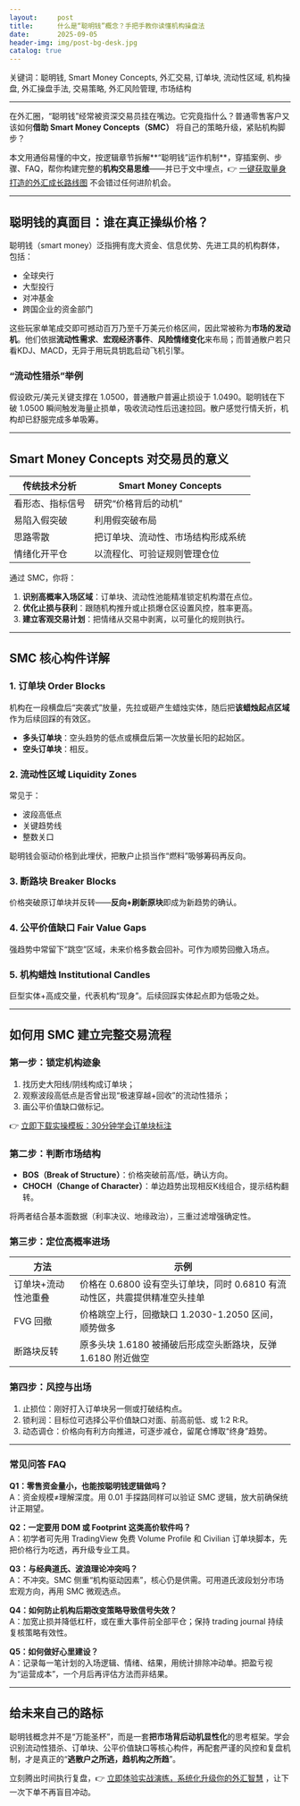 ```yaml
---
layout:     post
title:      什么是“聪明钱”概念？手把手教你读懂机构操盘法
date:       2025-09-05
header-img: img/post-bg-desk.jpg
catalog: true
---
```


关键词：聪明钱, Smart Money Concepts, 外汇交易, 订单块, 流动性区域, 机构操盘, 外汇操盘手法, 交易策略, 外汇风险管理, 市场结构

---

在外汇圈，“聪明钱”经常被资深交易员挂在嘴边。它究竟指什么？普通零售客户又该如何**借助 Smart Money Concepts（SMC）** 将自己的策略升级，紧贴机构脚步？

本文用通俗易懂的中文，按逻辑章节拆解**“聪明钱”运作机制**，穿插案例、步骤、FAQ，帮你构建完整的**机构交易思维**——并已于文中埋点，👉 [一键获取量身打造的外汇成长路线图](https://okxdog.com/) 不会错过任何进阶机会。

---

## 聪明钱的真面目：谁在真正操纵价格？

聪明钱（smart money）泛指拥有庞大资金、信息优势、先进工具的机构群体，包括：

- 全球央行  
- 大型投行  
- 对冲基金  
- 跨国企业的资金部门  

这些玩家单笔成交即可撼动百万乃至千万美元价格区间，因此常被称为**市场的发动机**。他们依据**流动性需求**、**宏观经济事件**、**风险情绪变化**来布局；而普通散户若只看KDJ、MACD，无异于用玩具钥匙启动飞机引擎。

### “流动性猎杀”举例

假设欧元/美元关键支撑在 1.0500，普通散户普遍止损设于 1.0490。聪明钱在下破 1.0500 瞬间触发海量止损单，吸收流动性后迅速拉回。散户感觉行情夭折，机构却已舒服完成多单吸筹。

---

## Smart Money Concepts 对交易员的意义

| 传统技术分析 | Smart Money Concepts |
|-------------|----------------------|
| 看形态、指标信号 | 研究“价格背后的动机” |
| 易陷入假突破 | 利用假突破布局 |
| 思路零散 | 把订单块、流动性、市场结构形成系统 |
| 情绪化开平仓 | 以流程化、可验证规则管理仓位 |

通过 SMC，你将：

1. **识别高概率入场区域**：订单块、流动性池能精准锁定机构潜在点位。  
2. **优化止损与获利**：跟随机构推升或止损爆仓区设置风控，胜率更高。  
3. **建立客观交易计划**：把情绪从交易中剥离，以可量化的规则执行。  

---

## SMC 核心构件详解

### 1. 订单块 Order Blocks  
机构在一段横盘后“突袭式”放量，先拉或砸产生蜡烛实体，随后把**该蜡烛起点区域**作为后续回踩的有效区。  

- **多头订单块**：空头趋势的低点或横盘后第一次放量长阳的起始区。  
- **空头订单块**：相反。  

### 2. 流动性区域 Liquidity Zones  
常见于：  
- 波段高低点  
- 关键趋势线  
- 整数关口  

聪明钱会驱动价格到此埋伏，把散户止损当作“燃料”吸够筹码再反向。  

### 3. 断路块 Breaker Blocks  
价格突破原订单块并反转——**反向+刷新原块**即成为新趋势的确认。  

### 4. 公平价值缺口 Fair Value Gaps  
强趋势中常留下“跳空”区域，未来价格多数会回补。可作为顺势回撤入场点。  

### 5. 机构蜡烛 Institutional Candles  
巨型实体+高成交量，代表机构“现身”。后续回踩实体起点即为低吸之处。

---

## 如何用 SMC 建立完整交易流程

### 第一步：锁定机构迹象  

1. 找历史大阳线/阴线构成订单块；  
2. 观察波段高低点是否曾出现“极速穿越+回收”的流动性猎杀；  
3. 画公平价值缺口做标记。  

👉 [立即下载实操模板：30分钟学会订单块标注](https://okxdog.com/)  

### 第二步：判断市场结构  

- **BOS（Break of Structure）**：价格突破前高/低，确认方向。  
- **CHOCH（Change of Character）**：单边趋势出现相反K线组合，提示结构翻转。  

将两者结合基本面数据（利率决议、地缘政治），三重过滤增强确定性。

### 第三步：定位高概率进场  

| 方法 | 示例 |
|---|---|
| 订单块+流动性池重叠 | 价格在 0.6800 设有空头订单块，同时 0.6810 有流动性区，共震提供精准空头挂单 |
| FVG 回撤 | 价格跳空上行，回撤缺口 1.2030-1.2050 区间，顺势做多 |
| 断路块反转 | 原多头块 1.6180 被捅破后形成空头断路块，反弹 1.6180 附近做空 |

### 第四步：风控与出场

1. 止损位：刚好打入订单块另一侧或打破结构点。  
2. 锁利润：目标位可选择公平价值缺口对面、前高前低、或 1:2 R:R。  
3. 动态调仓：价格向有利方向推进，可逐步减仓，留尾仓博取“终身”趋势。

---

### 常见问答 FAQ

**Q1：零售资金量小，也能按聪明钱逻辑做吗？**  
A：资金规模≠理解深度。用 0.01 手探路同样可以验证 SMC 逻辑，放大前确保统计正期望。

**Q2：一定要用 DOM 或 Footprint 这类高价软件吗？**  
A：初学者可先用 TradingView 免费 Volume Profile 和 Civilian 订单块脚本，先把价格行为吃透，再升级专业工具。

**Q3：与经典道氏、波浪理论冲突吗？**  
A：不冲突。SMC 侧重“机构驱动因素”，核心仍是供需。可用道氏波段划分市场宏观方向，再用 SMC 微观选点。

**Q4：如何防止机构后期改变策略导致信号失效？**  
A：加宽止损并降低杠杆，或在重大事件前全部平仓；保持 trading journal 持续复核策略有效性。

**Q5：如何做好心里建设？**  
A：记录每一笔计划的入场逻辑、情绪、结果，用统计排除冲动单。把盈亏视为“运营成本”，一个月后再评估方法而非结果。

---

## 给未来自己的路标

聪明钱概念并不是“万能圣杯”，而是一套**把市场背后动机显性化**的思考框架。学会识别流动性猎杀、订单块、公平价值缺口等核心构件，再配套严谨的风控和复盘机制，才是真正的“**逃散户之所逃，趋机构之所趋**”。

立刻腾出时间执行复盘，👉 [立即体验实战演练，系统化升级你的外汇智慧](https://okxdog.com/) ，让下一次下单不再盲目冲动。